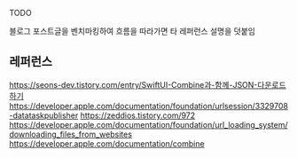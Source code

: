 TODO
<br/>

블로그 포스트글을 벤치마킹하여 흐름을 따라가면 타 레퍼런스 설명을 덧붙임

## 레퍼런스

https://seons-dev.tistory.com/entry/SwiftUI-Combine과-함께-JSON-다운로드하기
https://developer.apple.com/documentation/foundation/urlsession/3329708-datataskpublisher
https://zeddios.tistory.com/972
https://developer.apple.com/documentation/foundation/url_loading_system/downloading_files_from_websites
https://developer.apple.com/documentation/combine

